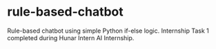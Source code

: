 # rule-based-chatbot
Rule-based chatbot using simple Python if-else logic. Internship Task 1 completed during Hunar Intern AI Internship.
